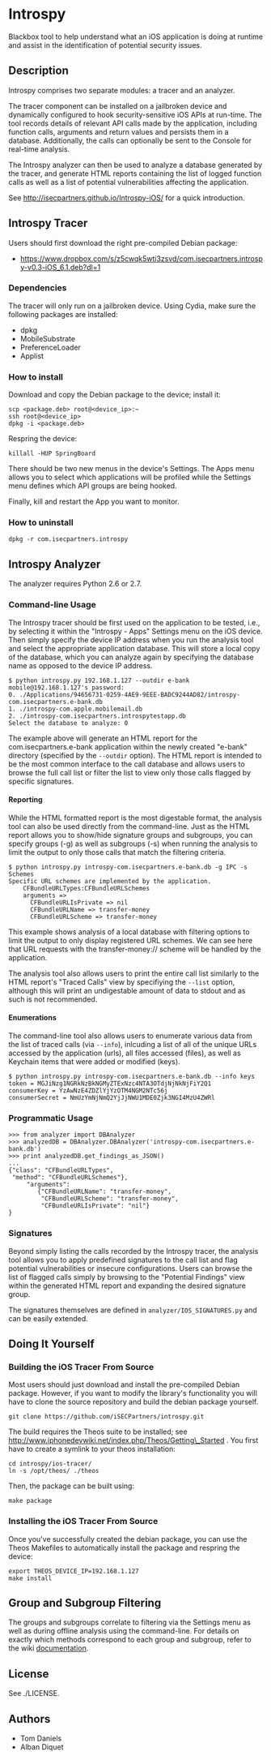 Introspy
========

Blackbox tool to help understand what an iOS application is doing at runtime
and assist in the identification of potential security issues.


Description
-----------

Introspy comprises two separate modules: a tracer and an analyzer.

The tracer component can be installed on a jailbroken device and dynamically
configured to hook security-sensitive iOS APIs at run-time. The tool records
details of relevant API calls made by the application, including function
calls, arguments and return values and persists them in a database.
Additionally, the calls can optionally be sent to the Console for real-time
analysis.

The Introspy analyzer can then be used to analyze a database generated by the
tracer, and generate HTML reports containing the list of logged function calls
as well as a list of potential vulnerabilities affecting the application.

See http://isecpartners.github.io/Introspy-iOS/ for a quick introduction.

Introspy Tracer
---------------

Users should first download the right pre-compiled Debian package:
- https://www.dropbox.com/s/z5cwqk5wti3zsvd/com.isecpartners.introspy-v0.3-iOS_6.1.deb?dl=1

### Dependencies

The tracer will only run on a jailbroken device. Using Cydia, make
sure the following packages are installed:
- dpkg
- MobileSubstrate
- PreferenceLoader
- Applist

### How to install

Download and copy the Debian package to the device; install it:

    scp <package.deb> root@<device_ip>:~
    ssh root@<device_ip>
    dpkg -i <package.deb>

Respring the device:

    killall -HUP SpringBoard

There should be two new menus in the device's Settings. The Apps menu allows you
to select which applications will be profiled while the Settings menu defines
which API groups are being hooked.

Finally, kill and restart the App you want to monitor.

### How to uninstall

    dpkg -r com.isecpartners.introspy

Introspy Analyzer
-----------------

The analyzer requires Python 2.6 or 2.7.

### Command-line Usage

The Introspy tracer should be first used on the application to be tested, i.e.,
by selecting it within the "Introspy - Apps" Settings menu on the iOS device.
Then simply specify the device IP address when you run the analysis tool and
select the appropriate application database. This will store a local copy of the
database, which you can analyze again by specifying the database name as opposed
to the device IP address.

    $ python introspy.py 192.168.1.127 --outdir e-bank
    mobile@192.168.1.127's password:
    0. ./Applications/94656731-0259-4AE9-9EEE-BADC9244AD82/introspy-com.isecpartners.e-bank.db
    1. ./introspy-com.apple.mobilemail.db
    2. ./introspy-com.isecpartners.introspytestapp.db
    Select the database to analyze: 0

The example above will generate an HTML report for the com.isecpartners.e-bank
application within the newly created "e-bank" directory (specified by the
`--outdir` option). The HTML report is intended to be the most common interface to
the call database and allows users to browse the full call list or filter the
list to view only those calls flagged by specific signatures.

#### Reporting

While the HTML formatted report is the most digestable format, the analysis tool
can also be used directly from the command-line. Just as the HTML report allows
you to show/hide signature groups and subgroups, you can specify groups (-g) as
well as subgroups (-s) when running the analysis to limit the output to only
those calls that match the filtering criteria.

    $ python introspy.py introspy-com.isecpartners.e-bank.db -g IPC -s Schemes
    Specific URL schemes are implemented by the application.
        CFBundleURLTypes:CFBundleURLSchemes
        arguments =>
          CFBundleURLIsPrivate => nil
          CFBundleURLName => transfer-money
          CFBundleURLScheme => transfer-money

This example shows analysis of a local database with filtering options to limit
the output to only display registered URL schemes. We can see here that URL
requests with the transfer-money:// scheme will be handled by the application.

The analysis tool also allows users to print the entire call list similarly to
the HTML report's "Traced Calls" view by specifiying the `--list` option,
although this will print an undigestable amount of data to stdout and as such is
not recommended.

#### Enumerations

The command-line tool also allows users to enumerate various data from the list
of traced calls (via `--info`), inlcuding a list of all of the unique URLs
accessed by the application (urls), all files accessed (files), as well as
Keychain items that were added or modified (keys).

    $ python introspy.py introspy-com.isecpartners.e-bank.db --info keys
    token = MGJiNzg1NGRkNzBkNGMyZTExNzc4NTA3OTdjNjNkNjFiY2Q1
    consumerKey = YzAwNzE4ZDZlYjYzOTM4NGM2NTc56j
    consumerSecret = NmUzYmNjNmQ2YjJjNWU1MDE0Zjk3NGI4MzU4ZWRl

### Programmatic Usage

    >>> from analyzer import DBAnalyzer
    >>> analyzedDB = DBAnalyzer.DBAnalyzer('introspy-com.isecpartners.e-bank.db')
    >>> print analyzedDB.get_findings_as_JSON()
    ...
    {"class": "CFBundleURLTypes",
     "method": "CFBundleURLSchemes"},
         "arguments":
            {"CFBundleURLName": "transfer-money",
             "CFBundleURLScheme": "transfer-money",
             "CFBundleURLIsPrivate": "nil"}
    }

### Signatures

Beyond simply listing the calls recorded by the Introspy tracer, the analysis
tool allows you to apply predefined signatures to the call list and flag
potential vulnerabilities or insecure configurations. Users can browse the list
of flagged calls simply by browsing to the "Potential Findings" view within the
generated HTML report and expanding the desired signature group.

The signatures themselves are defined in `analyzer/IOS_SIGNATURES.py` and can be
easily extended.

Doing It Yourself
-----------------

### Building the iOS Tracer From Source

Most users should just download and install the pre-compiled Debian package.
However, if you want to modify the library's functionality you will have to
clone the source repository and build the debian package yourself.

    git clone https://github.com/iSECPartners/introspy.git

The build requires the Theos suite to be installed;
see http://www.iphonedevwiki.net/index.php/Theos/Getting\_Started .
You first have to create a symlink to your theos installation:

    cd introspy/ios-tracer/
    ln -s /opt/theos/ ./theos

Then, the package can be built using:

    make package

### Installing the iOS Tracer From Source

Once you've successfully created the debian package, you can use the Theos
Makefiles to automatically install the package and respring the device:

    export THEOS_DEVICE_IP=192.168.1.127
    make install

Group and Subgroup Filtering
----------------------------

The groups and subgroups correlate to filtering via the Settings menu as well as
during offline analysis using the command-line. For details on exactly which
methods correspond to each group and subgroup, refer to the wiki
[documentation](https://github.com/iSECPartners/introspy/wiki).

License
-------

See ./LICENSE.

Authors
-------

* Tom Daniels
* Alban Diquet
